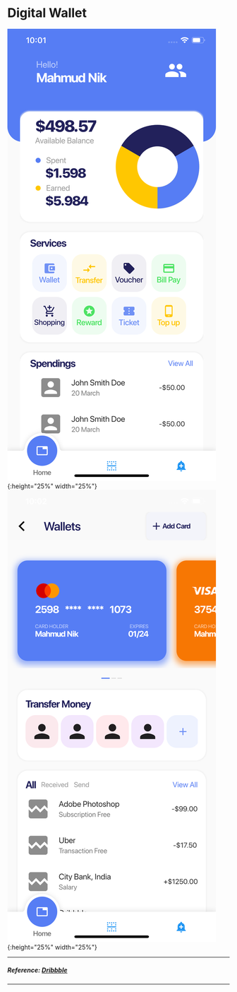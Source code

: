 # Digital Wallet

![Screenshot](screenshot1.png){:height="25%" width="25%"}
![Screenshot](screenshot2.png){:height="25%" width="25%"}

---

##### Reference: [Dribbble](https://dribbble.com/shots/10801116-Digital-Wallet-App)

---
